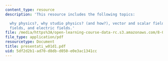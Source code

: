 ```yaml
---
content_type: resource
description: 'This resource includes the following topics:

  why physics?, why studio physics? (and how?), vector and scalar fields, gravitational
  fields, and electric fields.'
file: /media/https%3A/open-learning-course-data-rc.s3.amazonaws.com/8-02t-electricity-and-magnetism-spring-2005/5df2d2b1ad70d8dbd050e0e3ac1341cc_presentati_w01d1.pdf
file_type: application/pdf
resourcetype: Document
title: presentati_w01d1.pdf
uid: 5df2d2b1-ad70-d8db-d050-e0e3ac1341cc
---
```

